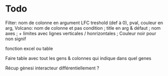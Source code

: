 # Todo
Filter: nom de colonne en argument
LFC treshold (def à 0), pval, couleur en arg, 
Volcano: nom de colonne et pas condition ; title en arg & défaut ; nom axes ; + limites avec lignes verticales / honrizontales ; Couleur noir pour non signif

fonction excel ou table 

Faire table avec tout les gens & colonnes qui indique dans quel genes

Récup gènesi interacteur différentiellement ?
